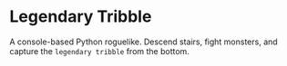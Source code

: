 # Legendary Tribble

A console-based Python roguelike. Descend stairs, fight monsters, and capture the `legendary tribble` from the bottom.
